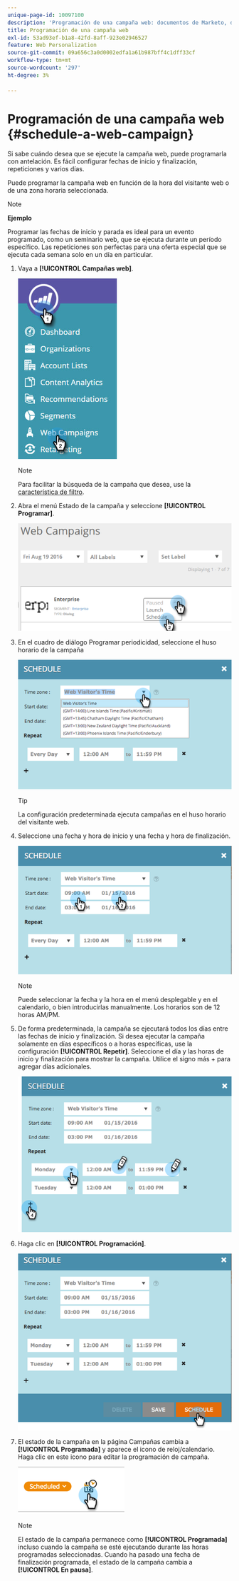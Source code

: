 ```yaml
---
unique-page-id: 10097100
description: 'Programación de una campaña web: documentos de Marketo, documentación del producto'
title: Programación de una campaña web
exl-id: 53ad93ef-b1a8-42fd-8aff-923e02946527
feature: Web Personalization
source-git-commit: 09a656c3a0d0002edfa1a61b987bff4c1dff33cf
workflow-type: tm+mt
source-wordcount: '297'
ht-degree: 3%

---
```


# Programación de una campaña web {#schedule-a-web-campaign}

Si sabe cuándo desea que se ejecute la campaña web, puede programarla con antelación. Es fácil configurar fechas de inicio y finalización, repeticiones y varios días.

Puede programar la campaña web en función de la hora del visitante web o de una zona horaria seleccionada.

>[!NOTE]
>
>**Ejemplo**
>
>Programar las fechas de inicio y parada es ideal para un evento programado, como un seminario web, que se ejecuta durante un período específico. Las repeticiones son perfectas para una oferta especial que se ejecuta cada semana solo en un día en particular.

1. Vaya a **[!UICONTROL Campañas web]**.

   ![](assets/image2016-8-18-16-3a38-3a47.png)

   >[!NOTE]
   >
   >Para facilitar la búsqueda de la campaña que desea, use la [característica de filtro](/help/marketo/product-docs/web-personalization/working-with-web-campaigns/filter-web-campaigns.md).

1. Abra el menú Estado de la campaña y seleccione **[!UICONTROL Programar]**.

   ![](assets/image2016-8-18-16-3a41-3a45.png)

1. En el cuadro de diálogo Programar periodicidad, seleccione el huso horario de la campaña

   ![](assets/image2016-1-14-8-3a14-3a20.png)

   >[!TIP]
   >
   >La configuración predeterminada ejecuta campañas en el huso horario del visitante web.

1. Seleccione una fecha y hora de inicio y una fecha y hora de finalización.

   ![](assets/image2016-1-14-8-3a16-3a12.png)

   >[!NOTE]
   >
   >Puede seleccionar la fecha y la hora en el menú desplegable y en el calendario, o bien introducirlas manualmente. Los horarios son de 12 horas AM/PM.

1. De forma predeterminada, la campaña se ejecutará todos los días entre las fechas de inicio y finalización. Si desea ejecutar la campaña solamente en días específicos o a horas específicas, use la configuración **[!UICONTROL Repetir]**. Seleccione el día y las horas de inicio y finalización para mostrar la campaña. Utilice el signo más + para agregar días adicionales.

   ![](assets/image2016-1-14-8-3a19-3a37.png)

1. Haga clic en **[!UICONTROL Programación]**.

   ![](assets/image2016-1-14-8-3a27-3a55.png)

1. El estado de la campaña en la página Campañas cambia a **[!UICONTROL Programada]** y aparece el icono de reloj/calendario. Haga clic en este icono para editar la programación de campaña.

   ![](assets/image2016-1-14-8-3a27-3a32.png)

   >[!NOTE]
   >
   >El estado de la campaña permanece como **[!UICONTROL Programada]** incluso cuando la campaña se esté ejecutando durante las horas programadas seleccionadas. Cuando ha pasado una fecha de finalización programada, el estado de la campaña cambia a **[!UICONTROL En pausa]**.
